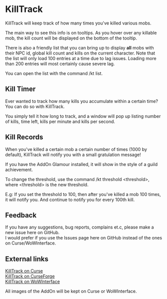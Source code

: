 KillTrack
=========

KillTrack will keep track of how many times you've killed various mobs.

The main way to see this info is on tooltips. As you hover over any killable mob, the kill count will be displayed on the bottom of the tooltip.

There is also a friendly list that you can bring up to display **all** mobs with their NPC id, global kill count and kills on the current character.
Note that the list will only load 100 entries at a time due to lag issues.
Loading more than 200 entries will most certainly cause severe lag.

You can open the list with the command /kt list.

Kill Timer
----------

Ever wanted to track how many kills you accumulate within a certain time? You can do so with KillTrack.

You simply tell it how long to track, and a window will pop up listing number of kills, time left, kills per minute and kills per second.


Kill Records
------------

When you've killed a certain mob a certain number of times (1000 by default), KillTrack will notify you with a small gratulation message!

If you have the AddOn Glamour installed, it will show in the style of a guild achievement.

To change the threshold, use the command /kt threshold \<threshold\>, where \<threshold\> is the new threshold.

E.g: If you set the threshold to 100, then after you've killed a mob 100 times, it will notify you. And continue to notify you for every 100th kill.

Feedback
--------

If you have any suggestions, bug reports, complains et.c, please make a new issue here on GitHub.  
I would prefer if you use the Issues page here on GitHub instead of the ones on Curse/WoWInterface.

External links
--------------

[KillTrack on Curse](http://www.curse.com/addons/wow/killtrack "KillTrack - Curse")  
[KillTrack on CurseForge](http://wow.curseforge.com/addons/killtrack/ "KillTrack - CurseForge")  
[KillTrack on WoWInterface](http://www.wowinterface.com/downloads/info20509-KillTrack.html "KillTrack - WoWInterface")

All images of the AddOn will be kept on Curse or WoWInterface.
